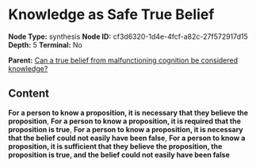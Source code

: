 # Knowledge as Safe True Belief

**Node Type:** synthesis
**Node ID:** cf3d6320-1d4e-4fcf-a82c-27f572917d15
**Depth:** 5
**Terminal:** No

**Parent:** [Can a true belief from malfunctioning cognition be considered knowledge?](can-a-true-belief-from-malfunctioning-cognition-be-considered-knowledge-antithesis-bbd26d31-ca73-4403-b6c7-9bbbed1f5475.md)

## Content

**For a person to know a proposition, it is necessary that they believe the proposition**, **For a person to know a proposition, it is required that the proposition is true**, **For a person to know a proposition, it is necessary that the belief could not easily have been false**, **For a person to know a proposition, it is sufficient that they believe the proposition, the proposition is true, and the belief could not easily have been false**
